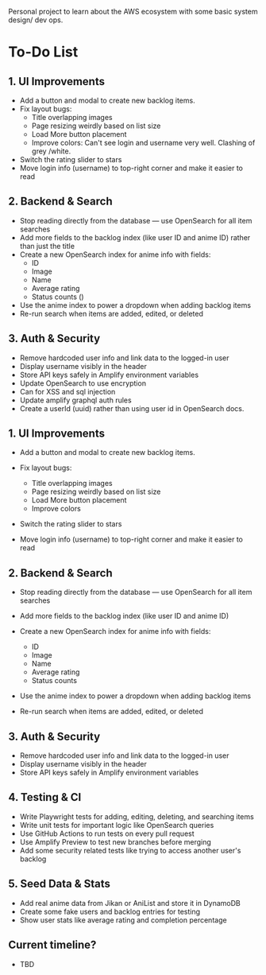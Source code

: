 
Personal project to learn about the AWS ecosystem with some basic system design/ dev ops.

# To-Do List

## 1. UI Improvements

* Add a button and modal to create new backlog items.
* Fix layout bugs:
    * Title overlapping images
    * Page resizing weirdly based on list size
    * Load More button placement
    * Improve colors: Can't see login and username very well. Clashing of grey /white.
* Switch the rating slider to stars
* Move login info (username) to top-right corner and make it easier to read

## 2. Backend & Search

* Stop reading directly from the database — use OpenSearch for all item searches
* Add more fields to the backlog index (like user ID and anime ID) rather than just the title
* Create a new OpenSearch index for anime info with fields:
    * ID
    * Image
    * Name
    * Average rating
    * Status counts ()
* Use the anime index to power a dropdown when adding backlog items
* Re-run search when items are added, edited, or deleted

## 3. Auth & Security

* Remove hardcoded user info and link data to the logged-in user
* Display username visibly in the header
* Store API keys safely in Amplify environment variables
* Update OpenSearch to use encryption
* Can for XSS and sql injection
* Update amplify graphql auth rules
* Create a userId (uuid) rather than using user id in OpenSearch docs.

## 1. UI Improvements

* Add a button and modal to create new backlog items.
* Fix layout bugs:

    * Title overlapping images
    * Page resizing weirdly based on list size
    * Load More button placement
    * Improve colors
* Switch the rating slider to stars
* Move login info (username) to top-right corner and make it easier to read

## 2. Backend & Search

* Stop reading directly from the database — use OpenSearch for all item searches
* Add more fields to the backlog index (like user ID and anime ID)
* Create a new OpenSearch index for anime info with fields:

    * ID
    * Image
    * Name
    * Average rating
    * Status counts
* Use the anime index to power a dropdown when adding backlog items
* Re-run search when items are added, edited, or deleted

## 3. Auth & Security

* Remove hardcoded user info and link data to the logged-in user
* Display username visibly in the header
* Store API keys safely in Amplify environment variables

## 4. Testing & CI

* Write Playwright tests for adding, editing, deleting, and searching items
* Write unit tests for important logic like OpenSearch queries
* Use GitHub Actions to run tests on every pull request
* Use Amplify Preview to test new branches before merging
* Add some security related tests like trying to access another user's backlog

## 5. Seed Data & Stats

* Add real anime data from Jikan or AniList and store it in DynamoDB
* Create some fake users and backlog entries for testing
* Show user stats like average rating and completion percentage

## Current timeline?
* TBD